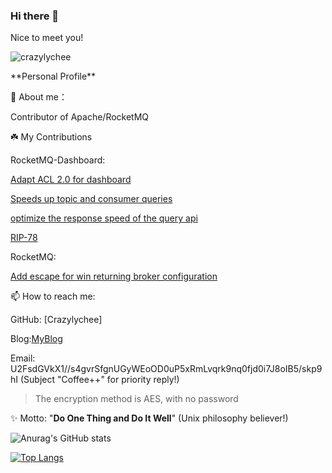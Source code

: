 ### Hi there 👋

Nice to meet you!
<p align="left"> <img src="https://komarev.com/ghpvc/?username=crazylychee&label=Profile%20views&color=0e75b6&style=flat" alt="crazylychee" /> </p>
**Personal Profile**

  🔭 About me：
  
  Contributor of Apache/RocketMQ
  
  
  ☘️ My Contributions
  
  RocketMQ-Dashboard:
  
  [Adapt ACL 2.0 for dashboard](https://github.com/apache/rocketmq-dashboard/pull/313)
  
  [Speeds up topic and consumer queries](https://github.com/apache/rocketmq-dashboard/pull/286)
                      
  [optimize the response speed of the query api](https://github.com/apache/rocketmq-dashboard/pull/273)
                      
  [RIP-78](https://docs.google.com/document/d/1VWtonLh2uwQ1hU3rhYwUAhw2KNi803pZMW4KJkQFoYY/edit?tab=t.0#heading=h.nwczedg8v2na)

  RocketMQ:
  
  [Add escape for win returning broker configuration](https://github.com/apache/rocketmq/pull/9440)

  📫 How to reach me:
  
  GitHub: [Crazylychee]
  
  Blog:[MyBlog](https://crazylychee.github.io/)

  Email: U2FsdGVkX1//s4gvrSfgnUGyWEoOD0uP5xRmLvqrk9nq0fjd0i7J8oIB5/skp9hI (Subject "Coffee++" for priority reply!)
> The encryption method is AES, with no password


  ✨ Motto: "**Do One Thing and Do It Well**" (Unix philosophy believer!)


 ![Anurag's GitHub stats](https://github-readme-stats.vercel.app/api?username=Crazylychee&count_private=true)  

 [![Top Langs](https://github-readme-stats.vercel.app/api/top-langs/?username=Crazylychee&layout=compact&langs_count=6)](https://github.com/Crazylychee)
